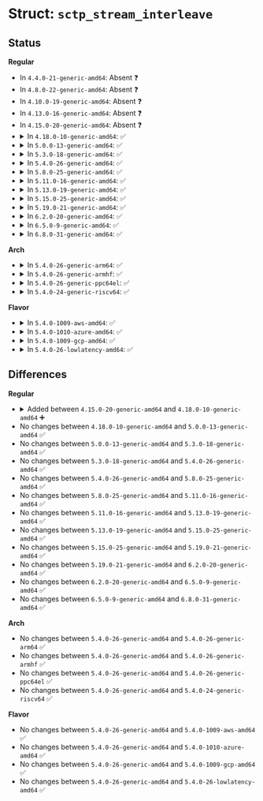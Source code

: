 # Struct: <code>sctp_stream_interleave</code>

## Status
<b>Regular</b>
<ul>
<li>
In <code>4.4.0-21-generic-amd64</code>: Absent ❓
</li>
<li>
In <code>4.8.0-22-generic-amd64</code>: Absent ❓
</li>
<li>
In <code>4.10.0-19-generic-amd64</code>: Absent ❓
</li>
<li>
In <code>4.13.0-16-generic-amd64</code>: Absent ❓
</li>
<li>
In <code>4.15.0-20-generic-amd64</code>: Absent ❓
</li>
<li>
<details>
<summary>In <code>4.18.0-10-generic-amd64</code>: ✅</summary>

```c
struct sctp_stream_interleave {
    __u16 data_chunk_len;
    __u16 ftsn_chunk_len;
    struct sctp_chunk * (*)(const struct sctp_association *, const struct sctp_sndrcvinfo *, int, __u8, gfp_t) make_datafrag;
    void (*)(struct sctp_chunk *) assign_number;
    bool (*)(struct sctp_chunk *) validate_data;
    int (*)(struct sctp_ulpq *, struct sctp_chunk *, gfp_t) ulpevent_data;
    int (*)(struct sctp_ulpq *, struct sctp_ulpevent *) enqueue_event;
    void (*)(struct sctp_ulpq *, struct sctp_chunk *, gfp_t) renege_events;
    void (*)(struct sctp_ulpq *, gfp_t) start_pd;
    void (*)(struct sctp_ulpq *, gfp_t) abort_pd;
    void (*)(struct sctp_outq *, __u32) generate_ftsn;
    bool (*)(struct sctp_chunk *) validate_ftsn;
    void (*)(struct sctp_ulpq *, __u32) report_ftsn;
    void (*)(struct sctp_ulpq *, struct sctp_chunk *) handle_ftsn;
}
```
</details>
</li>
<li>
<details>
<summary>In <code>5.0.0-13-generic-amd64</code>: ✅</summary>

```c
struct sctp_stream_interleave {
    __u16 data_chunk_len;
    __u16 ftsn_chunk_len;
    struct sctp_chunk * (*)(const struct sctp_association *, const struct sctp_sndrcvinfo *, int, __u8, gfp_t) make_datafrag;
    void (*)(struct sctp_chunk *) assign_number;
    bool (*)(struct sctp_chunk *) validate_data;
    int (*)(struct sctp_ulpq *, struct sctp_chunk *, gfp_t) ulpevent_data;
    int (*)(struct sctp_ulpq *, struct sctp_ulpevent *) enqueue_event;
    void (*)(struct sctp_ulpq *, struct sctp_chunk *, gfp_t) renege_events;
    void (*)(struct sctp_ulpq *, gfp_t) start_pd;
    void (*)(struct sctp_ulpq *, gfp_t) abort_pd;
    void (*)(struct sctp_outq *, __u32) generate_ftsn;
    bool (*)(struct sctp_chunk *) validate_ftsn;
    void (*)(struct sctp_ulpq *, __u32) report_ftsn;
    void (*)(struct sctp_ulpq *, struct sctp_chunk *) handle_ftsn;
}
```
</details>
</li>
<li>
<details>
<summary>In <code>5.3.0-18-generic-amd64</code>: ✅</summary>

```c
struct sctp_stream_interleave {
    __u16 data_chunk_len;
    __u16 ftsn_chunk_len;
    struct sctp_chunk * (*)(const struct sctp_association *, const struct sctp_sndrcvinfo *, int, __u8, gfp_t) make_datafrag;
    void (*)(struct sctp_chunk *) assign_number;
    bool (*)(struct sctp_chunk *) validate_data;
    int (*)(struct sctp_ulpq *, struct sctp_chunk *, gfp_t) ulpevent_data;
    int (*)(struct sctp_ulpq *, struct sctp_ulpevent *) enqueue_event;
    void (*)(struct sctp_ulpq *, struct sctp_chunk *, gfp_t) renege_events;
    void (*)(struct sctp_ulpq *, gfp_t) start_pd;
    void (*)(struct sctp_ulpq *, gfp_t) abort_pd;
    void (*)(struct sctp_outq *, __u32) generate_ftsn;
    bool (*)(struct sctp_chunk *) validate_ftsn;
    void (*)(struct sctp_ulpq *, __u32) report_ftsn;
    void (*)(struct sctp_ulpq *, struct sctp_chunk *) handle_ftsn;
}
```
</details>
</li>
<li>
<details>
<summary>In <code>5.4.0-26-generic-amd64</code>: ✅</summary>

```c
struct sctp_stream_interleave {
    __u16 data_chunk_len;
    __u16 ftsn_chunk_len;
    struct sctp_chunk * (*)(const struct sctp_association *, const struct sctp_sndrcvinfo *, int, __u8, gfp_t) make_datafrag;
    void (*)(struct sctp_chunk *) assign_number;
    bool (*)(struct sctp_chunk *) validate_data;
    int (*)(struct sctp_ulpq *, struct sctp_chunk *, gfp_t) ulpevent_data;
    int (*)(struct sctp_ulpq *, struct sctp_ulpevent *) enqueue_event;
    void (*)(struct sctp_ulpq *, struct sctp_chunk *, gfp_t) renege_events;
    void (*)(struct sctp_ulpq *, gfp_t) start_pd;
    void (*)(struct sctp_ulpq *, gfp_t) abort_pd;
    void (*)(struct sctp_outq *, __u32) generate_ftsn;
    bool (*)(struct sctp_chunk *) validate_ftsn;
    void (*)(struct sctp_ulpq *, __u32) report_ftsn;
    void (*)(struct sctp_ulpq *, struct sctp_chunk *) handle_ftsn;
}
```
</details>
</li>
<li>
<details>
<summary>In <code>5.8.0-25-generic-amd64</code>: ✅</summary>

```c
struct sctp_stream_interleave {
    __u16 data_chunk_len;
    __u16 ftsn_chunk_len;
    struct sctp_chunk * (*)(const struct sctp_association *, const struct sctp_sndrcvinfo *, int, __u8, gfp_t) make_datafrag;
    void (*)(struct sctp_chunk *) assign_number;
    bool (*)(struct sctp_chunk *) validate_data;
    int (*)(struct sctp_ulpq *, struct sctp_chunk *, gfp_t) ulpevent_data;
    int (*)(struct sctp_ulpq *, struct sctp_ulpevent *) enqueue_event;
    void (*)(struct sctp_ulpq *, struct sctp_chunk *, gfp_t) renege_events;
    void (*)(struct sctp_ulpq *, gfp_t) start_pd;
    void (*)(struct sctp_ulpq *, gfp_t) abort_pd;
    void (*)(struct sctp_outq *, __u32) generate_ftsn;
    bool (*)(struct sctp_chunk *) validate_ftsn;
    void (*)(struct sctp_ulpq *, __u32) report_ftsn;
    void (*)(struct sctp_ulpq *, struct sctp_chunk *) handle_ftsn;
}
```
</details>
</li>
<li>
<details>
<summary>In <code>5.11.0-16-generic-amd64</code>: ✅</summary>

```c
struct sctp_stream_interleave {
    __u16 data_chunk_len;
    __u16 ftsn_chunk_len;
    struct sctp_chunk * (*)(const struct sctp_association *, const struct sctp_sndrcvinfo *, int, __u8, gfp_t) make_datafrag;
    void (*)(struct sctp_chunk *) assign_number;
    bool (*)(struct sctp_chunk *) validate_data;
    int (*)(struct sctp_ulpq *, struct sctp_chunk *, gfp_t) ulpevent_data;
    int (*)(struct sctp_ulpq *, struct sctp_ulpevent *) enqueue_event;
    void (*)(struct sctp_ulpq *, struct sctp_chunk *, gfp_t) renege_events;
    void (*)(struct sctp_ulpq *, gfp_t) start_pd;
    void (*)(struct sctp_ulpq *, gfp_t) abort_pd;
    void (*)(struct sctp_outq *, __u32) generate_ftsn;
    bool (*)(struct sctp_chunk *) validate_ftsn;
    void (*)(struct sctp_ulpq *, __u32) report_ftsn;
    void (*)(struct sctp_ulpq *, struct sctp_chunk *) handle_ftsn;
}
```
</details>
</li>
<li>
<details>
<summary>In <code>5.13.0-19-generic-amd64</code>: ✅</summary>

```c
struct sctp_stream_interleave {
    __u16 data_chunk_len;
    __u16 ftsn_chunk_len;
    struct sctp_chunk * (*)(const struct sctp_association *, const struct sctp_sndrcvinfo *, int, __u8, gfp_t) make_datafrag;
    void (*)(struct sctp_chunk *) assign_number;
    bool (*)(struct sctp_chunk *) validate_data;
    int (*)(struct sctp_ulpq *, struct sctp_chunk *, gfp_t) ulpevent_data;
    int (*)(struct sctp_ulpq *, struct sctp_ulpevent *) enqueue_event;
    void (*)(struct sctp_ulpq *, struct sctp_chunk *, gfp_t) renege_events;
    void (*)(struct sctp_ulpq *, gfp_t) start_pd;
    void (*)(struct sctp_ulpq *, gfp_t) abort_pd;
    void (*)(struct sctp_outq *, __u32) generate_ftsn;
    bool (*)(struct sctp_chunk *) validate_ftsn;
    void (*)(struct sctp_ulpq *, __u32) report_ftsn;
    void (*)(struct sctp_ulpq *, struct sctp_chunk *) handle_ftsn;
}
```
</details>
</li>
<li>
<details>
<summary>In <code>5.15.0-25-generic-amd64</code>: ✅</summary>

```c
struct sctp_stream_interleave {
    __u16 data_chunk_len;
    __u16 ftsn_chunk_len;
    struct sctp_chunk * (*)(const struct sctp_association *, const struct sctp_sndrcvinfo *, int, __u8, gfp_t) make_datafrag;
    void (*)(struct sctp_chunk *) assign_number;
    bool (*)(struct sctp_chunk *) validate_data;
    int (*)(struct sctp_ulpq *, struct sctp_chunk *, gfp_t) ulpevent_data;
    int (*)(struct sctp_ulpq *, struct sctp_ulpevent *) enqueue_event;
    void (*)(struct sctp_ulpq *, struct sctp_chunk *, gfp_t) renege_events;
    void (*)(struct sctp_ulpq *, gfp_t) start_pd;
    void (*)(struct sctp_ulpq *, gfp_t) abort_pd;
    void (*)(struct sctp_outq *, __u32) generate_ftsn;
    bool (*)(struct sctp_chunk *) validate_ftsn;
    void (*)(struct sctp_ulpq *, __u32) report_ftsn;
    void (*)(struct sctp_ulpq *, struct sctp_chunk *) handle_ftsn;
}
```
</details>
</li>
<li>
<details>
<summary>In <code>5.19.0-21-generic-amd64</code>: ✅</summary>

```c
struct sctp_stream_interleave {
    __u16 data_chunk_len;
    __u16 ftsn_chunk_len;
    struct sctp_chunk * (*)(const struct sctp_association *, const struct sctp_sndrcvinfo *, int, __u8, gfp_t) make_datafrag;
    void (*)(struct sctp_chunk *) assign_number;
    bool (*)(struct sctp_chunk *) validate_data;
    int (*)(struct sctp_ulpq *, struct sctp_chunk *, gfp_t) ulpevent_data;
    int (*)(struct sctp_ulpq *, struct sctp_ulpevent *) enqueue_event;
    void (*)(struct sctp_ulpq *, struct sctp_chunk *, gfp_t) renege_events;
    void (*)(struct sctp_ulpq *, gfp_t) start_pd;
    void (*)(struct sctp_ulpq *, gfp_t) abort_pd;
    void (*)(struct sctp_outq *, __u32) generate_ftsn;
    bool (*)(struct sctp_chunk *) validate_ftsn;
    void (*)(struct sctp_ulpq *, __u32) report_ftsn;
    void (*)(struct sctp_ulpq *, struct sctp_chunk *) handle_ftsn;
}
```
</details>
</li>
<li>
<details>
<summary>In <code>6.2.0-20-generic-amd64</code>: ✅</summary>

```c
struct sctp_stream_interleave {
    __u16 data_chunk_len;
    __u16 ftsn_chunk_len;
    struct sctp_chunk * (*)(const struct sctp_association *, const struct sctp_sndrcvinfo *, int, __u8, gfp_t) make_datafrag;
    void (*)(struct sctp_chunk *) assign_number;
    bool (*)(struct sctp_chunk *) validate_data;
    int (*)(struct sctp_ulpq *, struct sctp_chunk *, gfp_t) ulpevent_data;
    int (*)(struct sctp_ulpq *, struct sctp_ulpevent *) enqueue_event;
    void (*)(struct sctp_ulpq *, struct sctp_chunk *, gfp_t) renege_events;
    void (*)(struct sctp_ulpq *, gfp_t) start_pd;
    void (*)(struct sctp_ulpq *, gfp_t) abort_pd;
    void (*)(struct sctp_outq *, __u32) generate_ftsn;
    bool (*)(struct sctp_chunk *) validate_ftsn;
    void (*)(struct sctp_ulpq *, __u32) report_ftsn;
    void (*)(struct sctp_ulpq *, struct sctp_chunk *) handle_ftsn;
}
```
</details>
</li>
<li>
<details>
<summary>In <code>6.5.0-9-generic-amd64</code>: ✅</summary>

```c
struct sctp_stream_interleave {
    __u16 data_chunk_len;
    __u16 ftsn_chunk_len;
    struct sctp_chunk * (*)(const struct sctp_association *, const struct sctp_sndrcvinfo *, int, __u8, gfp_t) make_datafrag;
    void (*)(struct sctp_chunk *) assign_number;
    bool (*)(struct sctp_chunk *) validate_data;
    int (*)(struct sctp_ulpq *, struct sctp_chunk *, gfp_t) ulpevent_data;
    int (*)(struct sctp_ulpq *, struct sctp_ulpevent *) enqueue_event;
    void (*)(struct sctp_ulpq *, struct sctp_chunk *, gfp_t) renege_events;
    void (*)(struct sctp_ulpq *, gfp_t) start_pd;
    void (*)(struct sctp_ulpq *, gfp_t) abort_pd;
    void (*)(struct sctp_outq *, __u32) generate_ftsn;
    bool (*)(struct sctp_chunk *) validate_ftsn;
    void (*)(struct sctp_ulpq *, __u32) report_ftsn;
    void (*)(struct sctp_ulpq *, struct sctp_chunk *) handle_ftsn;
}
```
</details>
</li>
<li>
<details>
<summary>In <code>6.8.0-31-generic-amd64</code>: ✅</summary>

```c
struct sctp_stream_interleave {
    __u16 data_chunk_len;
    __u16 ftsn_chunk_len;
    struct sctp_chunk * (*)(const struct sctp_association *, const struct sctp_sndrcvinfo *, int, __u8, gfp_t) make_datafrag;
    void (*)(struct sctp_chunk *) assign_number;
    bool (*)(struct sctp_chunk *) validate_data;
    int (*)(struct sctp_ulpq *, struct sctp_chunk *, gfp_t) ulpevent_data;
    int (*)(struct sctp_ulpq *, struct sctp_ulpevent *) enqueue_event;
    void (*)(struct sctp_ulpq *, struct sctp_chunk *, gfp_t) renege_events;
    void (*)(struct sctp_ulpq *, gfp_t) start_pd;
    void (*)(struct sctp_ulpq *, gfp_t) abort_pd;
    void (*)(struct sctp_outq *, __u32) generate_ftsn;
    bool (*)(struct sctp_chunk *) validate_ftsn;
    void (*)(struct sctp_ulpq *, __u32) report_ftsn;
    void (*)(struct sctp_ulpq *, struct sctp_chunk *) handle_ftsn;
}
```
</details>
</li>
</ul>
<b>Arch</b>
<ul>
<li>
<details>
<summary>In <code>5.4.0-26-generic-arm64</code>: ✅</summary>

```c
struct sctp_stream_interleave {
    __u16 data_chunk_len;
    __u16 ftsn_chunk_len;
    struct sctp_chunk * (*)(const struct sctp_association *, const struct sctp_sndrcvinfo *, int, __u8, gfp_t) make_datafrag;
    void (*)(struct sctp_chunk *) assign_number;
    bool (*)(struct sctp_chunk *) validate_data;
    int (*)(struct sctp_ulpq *, struct sctp_chunk *, gfp_t) ulpevent_data;
    int (*)(struct sctp_ulpq *, struct sctp_ulpevent *) enqueue_event;
    void (*)(struct sctp_ulpq *, struct sctp_chunk *, gfp_t) renege_events;
    void (*)(struct sctp_ulpq *, gfp_t) start_pd;
    void (*)(struct sctp_ulpq *, gfp_t) abort_pd;
    void (*)(struct sctp_outq *, __u32) generate_ftsn;
    bool (*)(struct sctp_chunk *) validate_ftsn;
    void (*)(struct sctp_ulpq *, __u32) report_ftsn;
    void (*)(struct sctp_ulpq *, struct sctp_chunk *) handle_ftsn;
}
```
</details>
</li>
<li>
<details>
<summary>In <code>5.4.0-26-generic-armhf</code>: ✅</summary>

```c
struct sctp_stream_interleave {
    __u16 data_chunk_len;
    __u16 ftsn_chunk_len;
    struct sctp_chunk * (*)(const struct sctp_association *, const struct sctp_sndrcvinfo *, int, __u8, gfp_t) make_datafrag;
    void (*)(struct sctp_chunk *) assign_number;
    bool (*)(struct sctp_chunk *) validate_data;
    int (*)(struct sctp_ulpq *, struct sctp_chunk *, gfp_t) ulpevent_data;
    int (*)(struct sctp_ulpq *, struct sctp_ulpevent *) enqueue_event;
    void (*)(struct sctp_ulpq *, struct sctp_chunk *, gfp_t) renege_events;
    void (*)(struct sctp_ulpq *, gfp_t) start_pd;
    void (*)(struct sctp_ulpq *, gfp_t) abort_pd;
    void (*)(struct sctp_outq *, __u32) generate_ftsn;
    bool (*)(struct sctp_chunk *) validate_ftsn;
    void (*)(struct sctp_ulpq *, __u32) report_ftsn;
    void (*)(struct sctp_ulpq *, struct sctp_chunk *) handle_ftsn;
}
```
</details>
</li>
<li>
<details>
<summary>In <code>5.4.0-26-generic-ppc64el</code>: ✅</summary>

```c
struct sctp_stream_interleave {
    __u16 data_chunk_len;
    __u16 ftsn_chunk_len;
    struct sctp_chunk * (*)(const struct sctp_association *, const struct sctp_sndrcvinfo *, int, __u8, gfp_t) make_datafrag;
    void (*)(struct sctp_chunk *) assign_number;
    bool (*)(struct sctp_chunk *) validate_data;
    int (*)(struct sctp_ulpq *, struct sctp_chunk *, gfp_t) ulpevent_data;
    int (*)(struct sctp_ulpq *, struct sctp_ulpevent *) enqueue_event;
    void (*)(struct sctp_ulpq *, struct sctp_chunk *, gfp_t) renege_events;
    void (*)(struct sctp_ulpq *, gfp_t) start_pd;
    void (*)(struct sctp_ulpq *, gfp_t) abort_pd;
    void (*)(struct sctp_outq *, __u32) generate_ftsn;
    bool (*)(struct sctp_chunk *) validate_ftsn;
    void (*)(struct sctp_ulpq *, __u32) report_ftsn;
    void (*)(struct sctp_ulpq *, struct sctp_chunk *) handle_ftsn;
}
```
</details>
</li>
<li>
<details>
<summary>In <code>5.4.0-24-generic-riscv64</code>: ✅</summary>

```c
struct sctp_stream_interleave {
    __u16 data_chunk_len;
    __u16 ftsn_chunk_len;
    struct sctp_chunk * (*)(const struct sctp_association *, const struct sctp_sndrcvinfo *, int, __u8, gfp_t) make_datafrag;
    void (*)(struct sctp_chunk *) assign_number;
    bool (*)(struct sctp_chunk *) validate_data;
    int (*)(struct sctp_ulpq *, struct sctp_chunk *, gfp_t) ulpevent_data;
    int (*)(struct sctp_ulpq *, struct sctp_ulpevent *) enqueue_event;
    void (*)(struct sctp_ulpq *, struct sctp_chunk *, gfp_t) renege_events;
    void (*)(struct sctp_ulpq *, gfp_t) start_pd;
    void (*)(struct sctp_ulpq *, gfp_t) abort_pd;
    void (*)(struct sctp_outq *, __u32) generate_ftsn;
    bool (*)(struct sctp_chunk *) validate_ftsn;
    void (*)(struct sctp_ulpq *, __u32) report_ftsn;
    void (*)(struct sctp_ulpq *, struct sctp_chunk *) handle_ftsn;
}
```
</details>
</li>
</ul>
<b>Flavor</b>
<ul>
<li>
<details>
<summary>In <code>5.4.0-1009-aws-amd64</code>: ✅</summary>

```c
struct sctp_stream_interleave {
    __u16 data_chunk_len;
    __u16 ftsn_chunk_len;
    struct sctp_chunk * (*)(const struct sctp_association *, const struct sctp_sndrcvinfo *, int, __u8, gfp_t) make_datafrag;
    void (*)(struct sctp_chunk *) assign_number;
    bool (*)(struct sctp_chunk *) validate_data;
    int (*)(struct sctp_ulpq *, struct sctp_chunk *, gfp_t) ulpevent_data;
    int (*)(struct sctp_ulpq *, struct sctp_ulpevent *) enqueue_event;
    void (*)(struct sctp_ulpq *, struct sctp_chunk *, gfp_t) renege_events;
    void (*)(struct sctp_ulpq *, gfp_t) start_pd;
    void (*)(struct sctp_ulpq *, gfp_t) abort_pd;
    void (*)(struct sctp_outq *, __u32) generate_ftsn;
    bool (*)(struct sctp_chunk *) validate_ftsn;
    void (*)(struct sctp_ulpq *, __u32) report_ftsn;
    void (*)(struct sctp_ulpq *, struct sctp_chunk *) handle_ftsn;
}
```
</details>
</li>
<li>
<details>
<summary>In <code>5.4.0-1010-azure-amd64</code>: ✅</summary>

```c
struct sctp_stream_interleave {
    __u16 data_chunk_len;
    __u16 ftsn_chunk_len;
    struct sctp_chunk * (*)(const struct sctp_association *, const struct sctp_sndrcvinfo *, int, __u8, gfp_t) make_datafrag;
    void (*)(struct sctp_chunk *) assign_number;
    bool (*)(struct sctp_chunk *) validate_data;
    int (*)(struct sctp_ulpq *, struct sctp_chunk *, gfp_t) ulpevent_data;
    int (*)(struct sctp_ulpq *, struct sctp_ulpevent *) enqueue_event;
    void (*)(struct sctp_ulpq *, struct sctp_chunk *, gfp_t) renege_events;
    void (*)(struct sctp_ulpq *, gfp_t) start_pd;
    void (*)(struct sctp_ulpq *, gfp_t) abort_pd;
    void (*)(struct sctp_outq *, __u32) generate_ftsn;
    bool (*)(struct sctp_chunk *) validate_ftsn;
    void (*)(struct sctp_ulpq *, __u32) report_ftsn;
    void (*)(struct sctp_ulpq *, struct sctp_chunk *) handle_ftsn;
}
```
</details>
</li>
<li>
<details>
<summary>In <code>5.4.0-1009-gcp-amd64</code>: ✅</summary>

```c
struct sctp_stream_interleave {
    __u16 data_chunk_len;
    __u16 ftsn_chunk_len;
    struct sctp_chunk * (*)(const struct sctp_association *, const struct sctp_sndrcvinfo *, int, __u8, gfp_t) make_datafrag;
    void (*)(struct sctp_chunk *) assign_number;
    bool (*)(struct sctp_chunk *) validate_data;
    int (*)(struct sctp_ulpq *, struct sctp_chunk *, gfp_t) ulpevent_data;
    int (*)(struct sctp_ulpq *, struct sctp_ulpevent *) enqueue_event;
    void (*)(struct sctp_ulpq *, struct sctp_chunk *, gfp_t) renege_events;
    void (*)(struct sctp_ulpq *, gfp_t) start_pd;
    void (*)(struct sctp_ulpq *, gfp_t) abort_pd;
    void (*)(struct sctp_outq *, __u32) generate_ftsn;
    bool (*)(struct sctp_chunk *) validate_ftsn;
    void (*)(struct sctp_ulpq *, __u32) report_ftsn;
    void (*)(struct sctp_ulpq *, struct sctp_chunk *) handle_ftsn;
}
```
</details>
</li>
<li>
<details>
<summary>In <code>5.4.0-26-lowlatency-amd64</code>: ✅</summary>

```c
struct sctp_stream_interleave {
    __u16 data_chunk_len;
    __u16 ftsn_chunk_len;
    struct sctp_chunk * (*)(const struct sctp_association *, const struct sctp_sndrcvinfo *, int, __u8, gfp_t) make_datafrag;
    void (*)(struct sctp_chunk *) assign_number;
    bool (*)(struct sctp_chunk *) validate_data;
    int (*)(struct sctp_ulpq *, struct sctp_chunk *, gfp_t) ulpevent_data;
    int (*)(struct sctp_ulpq *, struct sctp_ulpevent *) enqueue_event;
    void (*)(struct sctp_ulpq *, struct sctp_chunk *, gfp_t) renege_events;
    void (*)(struct sctp_ulpq *, gfp_t) start_pd;
    void (*)(struct sctp_ulpq *, gfp_t) abort_pd;
    void (*)(struct sctp_outq *, __u32) generate_ftsn;
    bool (*)(struct sctp_chunk *) validate_ftsn;
    void (*)(struct sctp_ulpq *, __u32) report_ftsn;
    void (*)(struct sctp_ulpq *, struct sctp_chunk *) handle_ftsn;
}
```
</details>
</li>
</ul>

## Differences
<b>Regular</b>
<ul>
<li>
<details>
<summary>Added between <code>4.15.0-20-generic-amd64</code> and <code>4.18.0-10-generic-amd64</code> ➕</summary>

```c
struct sctp_stream_interleave {
    __u16 data_chunk_len;
    __u16 ftsn_chunk_len;
    struct sctp_chunk * (*)(const struct sctp_association *, const struct sctp_sndrcvinfo *, int, __u8, gfp_t) make_datafrag;
    void (*)(struct sctp_chunk *) assign_number;
    bool (*)(struct sctp_chunk *) validate_data;
    int (*)(struct sctp_ulpq *, struct sctp_chunk *, gfp_t) ulpevent_data;
    int (*)(struct sctp_ulpq *, struct sctp_ulpevent *) enqueue_event;
    void (*)(struct sctp_ulpq *, struct sctp_chunk *, gfp_t) renege_events;
    void (*)(struct sctp_ulpq *, gfp_t) start_pd;
    void (*)(struct sctp_ulpq *, gfp_t) abort_pd;
    void (*)(struct sctp_outq *, __u32) generate_ftsn;
    bool (*)(struct sctp_chunk *) validate_ftsn;
    void (*)(struct sctp_ulpq *, __u32) report_ftsn;
    void (*)(struct sctp_ulpq *, struct sctp_chunk *) handle_ftsn;
}
```
</details>
</li>
<li>
No changes between <code>4.18.0-10-generic-amd64</code> and <code>5.0.0-13-generic-amd64</code> ✅
</li>
<li>
No changes between <code>5.0.0-13-generic-amd64</code> and <code>5.3.0-18-generic-amd64</code> ✅
</li>
<li>
No changes between <code>5.3.0-18-generic-amd64</code> and <code>5.4.0-26-generic-amd64</code> ✅
</li>
<li>
No changes between <code>5.4.0-26-generic-amd64</code> and <code>5.8.0-25-generic-amd64</code> ✅
</li>
<li>
No changes between <code>5.8.0-25-generic-amd64</code> and <code>5.11.0-16-generic-amd64</code> ✅
</li>
<li>
No changes between <code>5.11.0-16-generic-amd64</code> and <code>5.13.0-19-generic-amd64</code> ✅
</li>
<li>
No changes between <code>5.13.0-19-generic-amd64</code> and <code>5.15.0-25-generic-amd64</code> ✅
</li>
<li>
No changes between <code>5.15.0-25-generic-amd64</code> and <code>5.19.0-21-generic-amd64</code> ✅
</li>
<li>
No changes between <code>5.19.0-21-generic-amd64</code> and <code>6.2.0-20-generic-amd64</code> ✅
</li>
<li>
No changes between <code>6.2.0-20-generic-amd64</code> and <code>6.5.0-9-generic-amd64</code> ✅
</li>
<li>
No changes between <code>6.5.0-9-generic-amd64</code> and <code>6.8.0-31-generic-amd64</code> ✅
</li>
</ul>
<b>Arch</b>
<ul>
<li>
No changes between <code>5.4.0-26-generic-amd64</code> and <code>5.4.0-26-generic-arm64</code> ✅
</li>
<li>
No changes between <code>5.4.0-26-generic-amd64</code> and <code>5.4.0-26-generic-armhf</code> ✅
</li>
<li>
No changes between <code>5.4.0-26-generic-amd64</code> and <code>5.4.0-26-generic-ppc64el</code> ✅
</li>
<li>
No changes between <code>5.4.0-26-generic-amd64</code> and <code>5.4.0-24-generic-riscv64</code> ✅
</li>
</ul>
<b>Flavor</b>
<ul>
<li>
No changes between <code>5.4.0-26-generic-amd64</code> and <code>5.4.0-1009-aws-amd64</code> ✅
</li>
<li>
No changes between <code>5.4.0-26-generic-amd64</code> and <code>5.4.0-1010-azure-amd64</code> ✅
</li>
<li>
No changes between <code>5.4.0-26-generic-amd64</code> and <code>5.4.0-1009-gcp-amd64</code> ✅
</li>
<li>
No changes between <code>5.4.0-26-generic-amd64</code> and <code>5.4.0-26-lowlatency-amd64</code> ✅
</li>
</ul>
